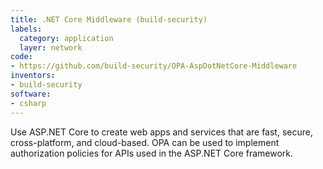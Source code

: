 ```yaml
---
title: .NET Core Middleware (build-security)
labels:
  category: application
  layer: network
code:
- https://github.com/build-security/OPA-AspDotNetCore-Middleware
inventors:
- build-security
software:
- csharp
---
```

Use ASP.NET Core to create web apps and services that are fast, secure, cross-platform, and cloud-based.
OPA can be used to implement authorization policies for APIs used in the ASP.NET Core framework.
